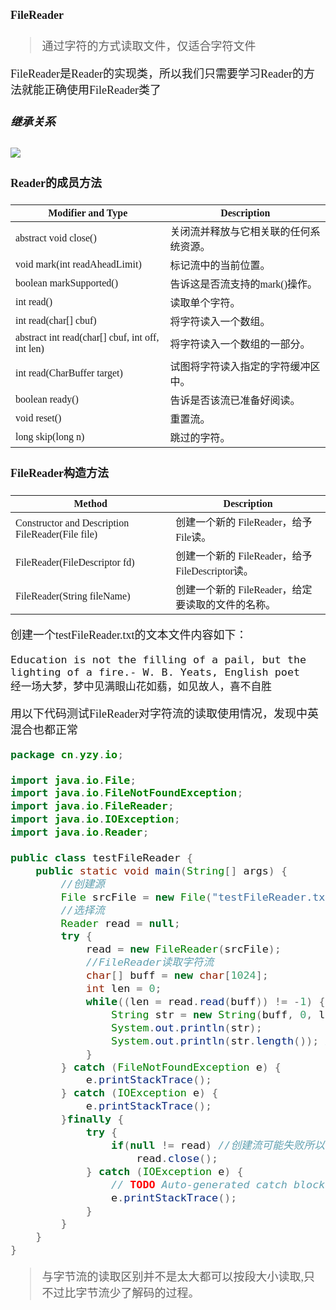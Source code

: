 <font size = 4 face = "黑体">


#### FileReader

> 通过字符的方式读取文件，仅适合字符文件


FileReader是Reader的实现类，所以我们只需要学习Reader的方法就能正确使用FileReader类了



##### 继承关系

<img src = "https://img-blog.csdnimg.cn/20200917190331817.png">


#### Reader的成员方法

|Modifier and Type|Description |
|---|---|
|abstract void close() |关闭流并释放与它相关联的任何系统资源。  |
|void mark(int readAheadLimit) |标记流中的当前位置。  |
|boolean markSupported() |告诉这是否流支持的mark()操作。  |
|int read() |读取单个字符。  |
|int read(char[] cbuf) |将字符读入一个数组。  |
|abstract int read(char[] cbuf, int off, int len) |将字符读入一个数组的一部分。  |
|int read(CharBuffer target) |试图将字符读入指定的字符缓冲区中。  |
|boolean ready() |告诉是否该流已准备好阅读。  |
|void reset() |重置流。|  
|long skip(long n) |跳过的字符。  |


#### FileReader构造方法    

|Method| Description|
|---|---|
|Constructor and Description FileReader(File file) |创建一个新的 FileReader，给予 File读。  |
|FileReader(FileDescriptor fd) |创建一个新的 FileReader，给予 FileDescriptor读。  |
FileReader(String fileName) |创建一个新的 FileReader，给定要读取的文件的名称。 | 

创建一个testFileReader.txt的文本文件内容如下：

```
Education is not the filling of a pail, but the lighting of a fire.- W. B. Yeats, English poet
经一场大梦，梦中见满眼山花如翡，如见故人，喜不自胜
```
用以下代码测试FileReader对字符流的读取使用情况，发现中英混合也都正常

```java
package cn.yzy.io;

import java.io.File;
import java.io.FileNotFoundException;
import java.io.FileReader;
import java.io.IOException;
import java.io.Reader;

public class testFileReader {
	public static void main(String[] args) {
		//创建源
		File srcFile = new File("testFileReader.txt");
		//选择流
		Reader read = null;
		try {
			read = new FileReader(srcFile);
			//FileReader读取字符流
			char[] buff = new char[1024];
			int len = 0;
			while((len = read.read(buff)) != -1) {
				String str = new String(buff, 0, len);
				System.out.println(str);
				System.out.println(str.length()); //返回字节长度
			}
		} catch (FileNotFoundException e) {
			e.printStackTrace();
		} catch (IOException e) {
			e.printStackTrace();
		}finally {
			try {
				if(null != read) //创建流可能失败所以判断一下
					read.close();
			} catch (IOException e) {
				// TODO Auto-generated catch block
				e.printStackTrace();
			}
		}
	}
}
```
> 与字节流的读取区别并不是太大都可以按段大小读取,只不过比字节流少了解码的过程。

</font>